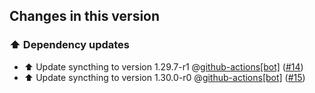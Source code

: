 ## Changes in this version

### ⬆️ Dependency updates

- ⬆️ Update syncthing to version 1.29.7-r1 @[github-actions[bot]](https://github.com/apps/github-actions) ([#14](https://github.com/Poeschl-HomeAssistant-Addons/syncthing/pull/14))
- ⬆️ Update syncthing to version 1.30.0-r0 @[github-actions[bot]](https://github.com/apps/github-actions) ([#15](https://github.com/Poeschl-HomeAssistant-Addons/syncthing/pull/15))
